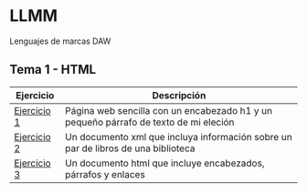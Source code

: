 # LLMM

Lenguajes de marcas DAW

## Tema 1 - HTML

Ejercicio  | Descripción
-----------|--------------
 [Ejercicio 1](/Tema1/Index.html)         | Página web sencilla con un encabezado h1 y un pequeño párrafo de texto de mi eleción
 [Ejercicio 2](/Tema1/prueba.xml)         | Un documento xml que incluya información sobre un par de libros de una biblioteca
 [Ejercicio 3](/Tema1/Ejercicio1.html)         | Un documento html que incluye encabezados, párrafos y enlaces
